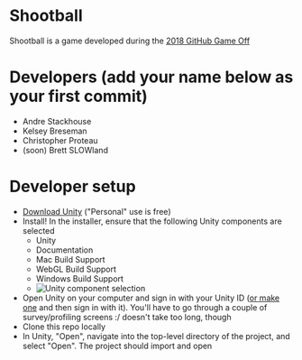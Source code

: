 # Shootball
Shootball is a game developed during the [2018 GitHub Game Off](https://blog.github.com/2018-11-01-game-off-2018-theme-announcement/)

# Developers (add your name below as your first commit)
* Andre Stackhouse
* Kelsey Breseman
* Christopher Proteau
* (soon) Brett SLOWland

# Developer setup
* [Download Unity](https://store.unity.com/) ("Personal" use is free)
* Install! In the installer, ensure that the following Unity components are selected
  * Unity
  * Documentation
  * Mac Build Support
  * WebGL Build Support
  * Windows Build Support
  * ![Unity component selection](https://lh3.googleusercontent.com/-9ClUidUrqWeg3ByMItYDienMekm8I7B0IQvDxgBrOmK5b92cOtOvDHlb6bjEis7qoVwuHZUmizShsK9eQqGGsVlctRwNJLVH8c6mfjDBjDzJbOkTwlSFGMvfg_6cjBr7LmUye4mJDKsiCkn4eUYskFRvWEWWVAQCJh87H75qy3B6CD-1574yyCniCxCJbdLqAhBRbkALDgGcQ8VmbnlFZOG0riPQ-8NSKyEhG5DrBVjlEtCLP15LtU0BuhhjKrvy_aE8tAhQVup8axAO1GO3WXu4b8gmVyhP0oeHfVYkV1cRI8LoOICYlIxg4TDJ4DCFsWVofAZYwQubGlpBZHp3t1BnTSJbVsQzIpFxOd5Kdk4o2z7XO33tLvZkLIDCB9gj6pbhSpqKPFR3uOHIeQzquZWiK-G2KBkyPdW90bdJW4KbuEK-IuBylbpuR85oron7IcjV-PSfKFRhAqjewMSoeTarbeCzFK4RyTsmw0yHImvNIdmmE73O-aLN5fP-zM3MxZ48hZ7s5ZyyFDcct4PRWol0uG5u-dUuv6nzULGkTSySWICskBAB8VBS9MaNvG-yqYkP81rkKuebKYlRNlycmehAnmMbup5fo1U5RetN3mlzB3Nyfc7q14-zaPgv0RzAFW_9au7CBNqx-nBLQud_xnKp_F5x4slcaVzHTuh13LaPw=w433-h290-no)
* Open Unity on your computer and sign in with your Unity ID ([or make one](https://id.unity.com/en/conversations/8d4556d5-138a-4b0a-9a49-bb6d350e569a012f) and then sign in with it). You'll have to go through a couple of survey/profiling screens :/ doesn't take too long, though
* Clone this repo locally
* In Unity, "Open", navigate into the top-level directory of the project, and select "Open". The project should import and open
